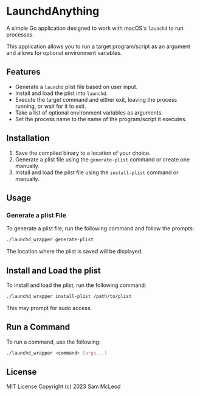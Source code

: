 # LaunchdAnything

A simple Go application designed to work with macOS's `launchd` to run processes.

This application allows you to run a target program/script as an argument and allows for optional environment variables.

## Features

- Generate a `launchd` plist file based on user input.
- Install and load the plist into `launchd`.
- Execute the target command and either exit, leaving the process running, or wait for it to exit.
- Take a list of optional environment variables as arguments.
- Set the process name to the name of the program/script it executes.

## Installation

1. Save the compiled binary to a location of your choice.
2. Generate a plist file using the `generate-plist` command or create one manually.
3. Install and load the plist file using the `install-plist` command or manually.

## Usage

### Generate a plist File

To generate a plist file, run the following command and follow the prompts:

```bash
./launchd_wrapper generate-plist
```

The location where the plist is saved will be displayed.

## Install and Load the plist

To install and load the plist, run the following command:

```bash
./launchd_wrapper install-plist /path/to/plist
```

This may prompt for sudo access.

## Run a Command

To run a command, use the following:

```bash
./launchd_wrapper <command> [args...]
```

## License

MIT License
Copyright (c) 2023 Sam McLeod
